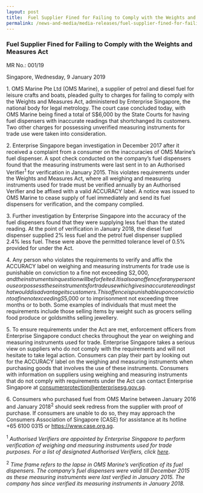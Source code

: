 ```yaml
---
layout: post
title:  Fuel Supplier Fined for Failing to Comply with the Weights and Measures Act
permalink: /news-and-media/media-releases/fuel-supplier-fined-for-failing-to-comply-with-wma/
---
```

### Fuel Supplier Fined for Failing to Comply with the Weights and Measures Act

MR No.: 001/19
 
Singapore, Wednesday, 9 January 2019

1\. OMS Marine Pte Ltd (OMS Marine), a supplier of petrol and diesel fuel for leisure crafts and boats, pleaded guilty to charges for failing to comply with the Weights and Measures Act, administered by Enterprise Singapore, the national body for legal metrology. The court case concluded today, with OMS Marine being fined a total of S$6,000 by the State Courts for having fuel dispensers with inaccurate readings that shortchanged its customers. Two other charges for possessing unverified measuring instruments for trade use were taken into consideration.

2\. Enterprise Singapore began investigation in December 2017 after it received a complaint from a consumer on the inaccuracies of OMS Marine’s fuel dispenser. A spot check conducted on the company’s fuel dispensers found that the measuring instruments were last sent in to an Authorised Verifier<sup>1</sup> for verification in January 2015. This violates requirements under the Weights and Measures Act, where all weighing and measuring instruments used for trade must be verified annually by an Authorised Verifier and be affixed with a valid ACCURACY label. A notice was issued to OMS Marine to cease supply of fuel immediately and send its fuel dispensers for verification, and the company complied.

3\. Further investigation by Enterprise Singapore into the accuracy of the fuel dispensers found that they were supplying less fuel than the stated reading. At the point of verification in January 2018, the diesel fuel dispenser supplied 2% less fuel and the petrol fuel dispenser supplied 2.4% less fuel. These were above the permitted tolerance level of 0.5% provided for under the Act.

4\. Any person who violates the requirements to verify and affix the ACCURACY label on weighing and measuring instruments for trade use is punishable on conviction to a fine not exceeding S$2,000, and the instruments in question will be forfeited. It is also an offence for any person to use or possess these instruments for trade use which gives inaccurate readings that would disadvantage its customers. This offence is punishable upon conviction to a fine not exceeding S$5,000 or to imprisonment not exceeding three months or to both. Some examples of individuals that must meet the requirements include those selling items by weight such as grocers selling food produce or goldsmiths selling jewellery.

5\. To ensure requirements under the Act are met, enforcement officers from Enterprise Singapore conduct checks throughout the year on weighing and measuring instruments used for trade. Enterprise Singapore takes a serious view on suppliers who do not comply with the requirements and will not hesitate to take legal action. Consumers can play their part by looking out for the ACCURACY label on the weighing and measuring instruments when purchasing goods that involves the use of these instruments. Consumers with information on suppliers using weighing and measuring instruments that do not comply with requirements under the Act can contact Enterprise Singapore at <consumerprotection@enterprisesg.gov.sg>.

6\. Consumers who purchased fuel from OMS Marine between January 2016 and January 2018<sup>2</sup> should seek redress from the supplier with proof of purchase. If consumers are unable to do so, they may approach the Consumers Association of Singapore (CASE) for assistance at its hotline +65 6100 0315 or <https://www.case.org.sg>.

<sup>1</sup> *Authorised Verifiers are appointed by Enterprise Singapore to perform verification of weighing and measuring instruments used for trade purposes. For a list of designated Authorised Verifiers, click [here](/files/businesses/authorised-verifiers-list.pdf)*.

<sup>2</sup> *Time frame refers to the lapse in OMS Marine’s verification of its fuel dispensers. The company’s fuel dispensers were valid till December 2015 as these measuring instruments were last verified in January 2015. The company has since verified its measuring instruments in January 2018.*
